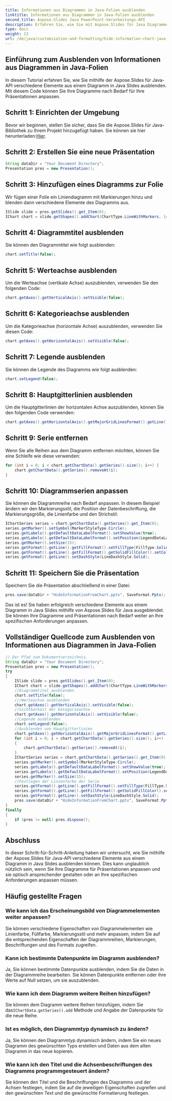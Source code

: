 ```yaml
---
title: Informationen aus Diagrammen in Java-Folien ausblenden
linktitle: Informationen aus Diagrammen in Java-Folien ausblenden
second_title: Aspose.Slides Java PowerPoint-Verarbeitungs-API
description: Erfahren Sie, wie Sie mit Aspose.Slides für Java Diagrammelemente in Java-Folien ausblenden. Passen Sie Präsentationen mit Schritt-für-Schritt-Anleitung und Quellcode für mehr Übersichtlichkeit und Ästhetik an.
type: docs
weight: 13
url: /de/java/customization-and-formatting/hide-information-chart-java-slides/
---
```


## Einführung zum Ausblenden von Informationen aus Diagrammen in Java-Folien

In diesem Tutorial erfahren Sie, wie Sie mithilfe der Aspose.Slides für Java-API verschiedene Elemente aus einem Diagramm in Java Slides ausblenden. Mit diesem Code können Sie Ihre Diagramme nach Bedarf für Ihre Präsentationen anpassen.

## Schritt 1: Einrichten der Umgebung

 Bevor wir beginnen, stellen Sie sicher, dass Sie die Aspose.Slides für Java-Bibliothek zu Ihrem Projekt hinzugefügt haben. Sie können sie hier herunterladen:[Hier](https://releases.aspose.com/slides/java/).

## Schritt 2: Erstellen Sie eine neue Präsentation

```java
String dataDir = "Your Document Directory";
Presentation pres = new Presentation();
```

## Schritt 3: Hinzufügen eines Diagramms zur Folie

Wir fügen einer Folie ein Liniendiagramm mit Markierungen hinzu und blenden dann verschiedene Elemente des Diagramms aus.

```java
ISlide slide = pres.getSlides().get_Item(0);
IChart chart = slide.getShapes().addChart(ChartType.LineWithMarkers, 140, 118, 320, 370);
```

## Schritt 4: Diagrammtitel ausblenden

Sie können den Diagrammtitel wie folgt ausblenden:

```java
chart.setTitle(false);
```

## Schritt 5: Werteachse ausblenden

Um die Werteachse (vertikale Achse) auszublenden, verwenden Sie den folgenden Code:

```java
chart.getAxes().getVerticalAxis().setVisible(false);
```

## Schritt 6: Kategorieachse ausblenden

Um die Kategorieachse (horizontale Achse) auszublenden, verwenden Sie diesen Code:

```java
chart.getAxes().getHorizontalAxis().setVisible(false);
```

## Schritt 7: Legende ausblenden

Sie können die Legende des Diagramms wie folgt ausblenden:

```java
chart.setLegend(false);
```

## Schritt 8: Hauptgitterlinien ausblenden

Um die Hauptgitterlinien der horizontalen Achse auszublenden, können Sie den folgenden Code verwenden:

```java
chart.getAxes().getHorizontalAxis().getMajorGridLinesFormat().getLine().getFillFormat().setFillType(FillType.NoFill);
```

## Schritt 9: Serie entfernen

Wenn Sie alle Reihen aus dem Diagramm entfernen möchten, können Sie eine Schleife wie diese verwenden:

```java
for (int i = 0; i < chart.getChartData().getSeries().size(); i++) {
    chart.getChartData().getSeries().removeAt(i);
}
```

## Schritt 10: Diagrammserien anpassen

Sie können die Diagrammreihe nach Bedarf anpassen. In diesem Beispiel ändern wir den Markierungsstil, die Position der Datenbeschriftung, die Markierungsgröße, die Linienfarbe und den Strichstil:

```java
IChartSeries series = chart.getChartData().getSeries().get_Item(0);
series.getMarker().setSymbol(MarkerStyleType.Circle);
series.getLabels().getDefaultDataLabelFormat().setShowValue(true);
series.getLabels().getDefaultDataLabelFormat().setPosition(LegendDataLabelPosition.Top);
series.getMarker().setSize(15);
series.getFormat().getLine().getFillFormat().setFillType(FillType.Solid);
series.getFormat().getLine().getFillFormat().getSolidFillColor().setColor(new Color(PresetColor.Purple));
series.getFormat().getLine().setDashStyle(LineDashStyle.Solid);
```

## Schritt 11: Speichern Sie die Präsentation

Speichern Sie die Präsentation abschließend in einer Datei:

```java
pres.save(dataDir + "HideInformationFromChart.pptx", SaveFormat.Pptx);
```

Das ist es! Sie haben erfolgreich verschiedene Elemente aus einem Diagramm in Java Slides mithilfe von Aspose.Slides für Java ausgeblendet. Sie können Ihre Diagramme und Präsentationen nach Bedarf weiter an Ihre spezifischen Anforderungen anpassen.

## Vollständiger Quellcode zum Ausblenden von Informationen aus Diagrammen in Java-Folien

```java
// Der Pfad zum Dokumentverzeichnis.
String dataDir = "Your Document Directory";
Presentation pres = new Presentation();
try
{
	ISlide slide = pres.getSlides().get_Item(0);
	IChart chart = slide.getShapes().addChart(ChartType.LineWithMarkers, 140, 118, 320, 370);
	//Diagrammtitel ausblenden
	chart.setTitle(false);
	///Werteachse ausblenden
	chart.getAxes().getVerticalAxis().setVisible(false);
	//Sichtbarkeit der Kategorieachse
	chart.getAxes().getHorizontalAxis().setVisible(false);
	//Legende ausblenden
	chart.setLegend(false);
	//Ausblenden von Hauptgitterlinien
	chart.getAxes().getHorizontalAxis().getMajorGridLinesFormat().getLine().getFillFormat().setFillType(FillType.NoFill);
	for (int i = 0; i < chart.getChartData().getSeries().size(); i++)
	{
		chart.getChartData().getSeries().removeAt(i);
	}
	IChartSeries series = chart.getChartData().getSeries().get_Item(0);
	series.getMarker().setSymbol(MarkerStyleType.Circle);
	series.getLabels().getDefaultDataLabelFormat().setShowValue(true);
	series.getLabels().getDefaultDataLabelFormat().setPosition(LegendDataLabelPosition.Top);
	series.getMarker().setSize(15);
	//Festlegen der Linienfarbe der Serie
	series.getFormat().getLine().getFillFormat().setFillType(FillType.Solid);
	series.getFormat().getLine().getFillFormat().getSolidFillColor().setColor(new Color(PresetColor.Purple));
	series.getFormat().getLine().setDashStyle(LineDashStyle.Solid);
	pres.save(dataDir + "HideInformationFromChart.pptx", SaveFormat.Pptx);
}
finally
{
	if (pres != null) pres.dispose();
}
```
## Abschluss

In dieser Schritt-für-Schritt-Anleitung haben wir untersucht, wie Sie mithilfe der Aspose.Slides für Java-API verschiedene Elemente aus einem Diagramm in Java Slides ausblenden können. Dies kann unglaublich nützlich sein, wenn Sie Ihre Diagramme für Präsentationen anpassen und sie optisch ansprechender gestalten oder an Ihre spezifischen Anforderungen anpassen müssen.

## Häufig gestellte Fragen

### Wie kann ich das Erscheinungsbild von Diagrammelementen weiter anpassen?

Sie können verschiedene Eigenschaften von Diagrammelementen wie Linienfarbe, Füllfarbe, Markierungsstil und mehr anpassen, indem Sie auf die entsprechenden Eigenschaften der Diagrammreihen, Markierungen, Beschriftungen und des Formats zugreifen.

### Kann ich bestimmte Datenpunkte im Diagramm ausblenden?

Ja, Sie können bestimmte Datenpunkte ausblenden, indem Sie die Daten in der Diagrammreihe bearbeiten. Sie können Datenpunkte entfernen oder ihre Werte auf Null setzen, um sie auszublenden.

### Wie kann ich dem Diagramm weitere Reihen hinzufügen?

 Sie können dem Diagramm weitere Reihen hinzufügen, indem Sie das`IChartData.getSeries().add` Methode und Angabe der Datenpunkte für die neue Reihe.

### Ist es möglich, den Diagrammtyp dynamisch zu ändern?

Ja, Sie können den Diagrammtyp dynamisch ändern, indem Sie ein neues Diagramm des gewünschten Typs erstellen und Daten aus dem alten Diagramm in das neue kopieren.

### Wie kann ich den Titel und die Achsenbeschriftungen des Diagramms programmgesteuert ändern?

Sie können den Titel und die Beschriftungen des Diagramms und der Achsen festlegen, indem Sie auf die jeweiligen Eigenschaften zugreifen und den gewünschten Text und die gewünschte Formatierung festlegen.